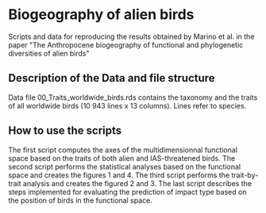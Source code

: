 # Biogeography of alien birds
Scripts and data for reproducing the results obtained by Marino et al. in the paper "The Anthropocene biogeography of functional and phylogenetic diversities of alien birds"

## Description of the Data and file structure
Data file 00_Traits_worldwide_birds.rds contains the taxonomy and the traits of all worldwide birds (10 943 lines x 13 columns). Lines refer to species.

## How to use the scripts
The first script computes the axes of the multidimensionnal functional space based on the traits of both alien and IAS-threatened birds. The second script performs the statistical analyses based on the functional space and creates the figures 1 and 4. The third script performs the trait-by-trait analysis and creates the figured 2 and 3. The last script describes the steps implemented for evaluating the prediction of impact type based on the position of birds in the functional space.
